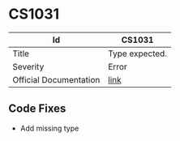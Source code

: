 # CS1031

| Id                     | CS1031                                                            |
| ---------------------- | ----------------------------------------------------------------- |
| Title                  | Type expected\.                                                   |
| Severity               | Error                                                             |
| Official Documentation | [link](http://docs.microsoft.com/en-us/dotnet/csharp/misc/cs1031) |

## Code Fixes

* Add missing type

